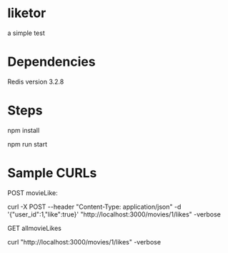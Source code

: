 # liketor
a simple test

# Dependencies

Redis version 3.2.8


# Steps

npm install

npm run start

# Sample CURLs

POST movieLike: 

curl -X POST --header "Content-Type: application/json" -d '{"user_id":1,"like":true}' "http://localhost:3000/movies/1/likes" -verbose

GET allmovieLikes

curl "http://localhost:3000/movies/1/likes" -verbose


